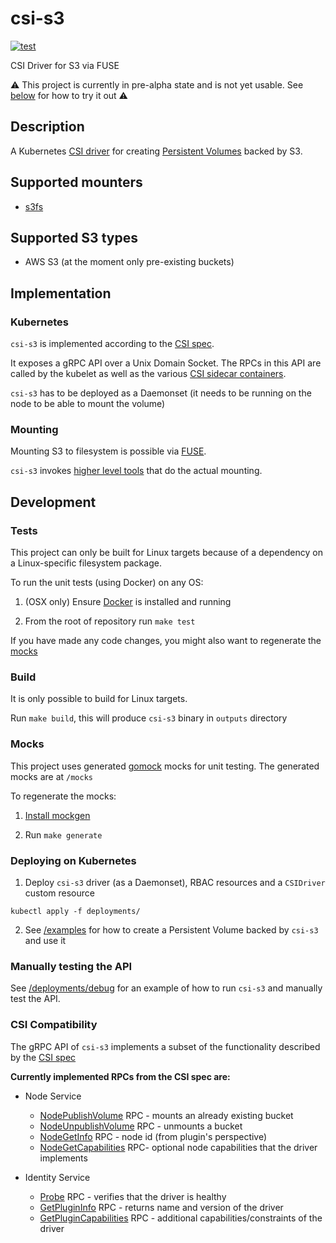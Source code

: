 # csi-s3

[![test](https://github.com/irbekrm/csi-s3/actions/workflows/test.yaml/badge.svg?branch=main&event=push)](https://github.com/irbekrm/csi-s3/actions/workflows/test.yaml)

CSI Driver for S3 via FUSE

:warning: This project is currently in pre-alpha state and is not yet usable. See [below](#deploying-on-kubernetes) for how to try it out :warning:

## Description

A Kubernetes [CSI driver](https://kubernetes.io/blog/2019/01/15/container-storage-interface-ga/) for creating [Persistent Volumes](https://kubernetes.io/docs/concepts/storage/persistent-volumes/) backed by S3.

## Supported mounters

- [s3fs](https://github.com/s3fs-fuse/s3fs-fuse)

## Supported S3 types
- AWS S3 (at the moment only pre-existing buckets)
## Implementation
### Kubernetes

`csi-s3` is implemented according to the [CSI spec](https://github.com/container-storage-interface/spec/blob/master/spec.md).

It exposes a gRPC API over a Unix Domain Socket. The RPCs in this API are called by the kubelet as well as the various [CSI sidecar containers](https://kubernetes-csi.github.io/docs/sidecar-containers.html).

`csi-s3` has to be deployed as a Daemonset (it needs to be running on the node to be able to mount the volume)

### Mounting

Mounting S3 to filesystem is possible via [FUSE](https://en.wikipedia.org/wiki/Filesystem_in_Userspace).

`csi-s3` invokes [higher level tools](#supported-mounters) that do the actual mounting.
## Development
### Tests

This project can only be built for Linux targets because of a dependency on a Linux-specific filesystem package. 

To run the unit tests (using Docker) on any OS:

1. (OSX only) Ensure [Docker](https://docs.docker.com/get-docker/) is installed and running

2. From the root of repository run `make test`

If you have made any code changes, you might also want to regenerate the [mocks](#mocks)

### Build

It is only possible to build for Linux targets.

Run `make build`, this will produce `csi-s3` binary in `outputs` directory

### Mocks

This project uses generated [gomock](https://github.com/golang/mock) mocks for unit testing. The generated mocks are at `/mocks`

To regenerate the mocks:

1. [Install mockgen](https://github.com/golang/mock)

2. Run `make generate`

### Deploying on Kubernetes

1. Deploy `csi-s3` driver (as a Daemonset), RBAC resources and a `CSIDriver` custom resource

`kubectl apply -f deployments/`

2. See [/examples](examples/README.md) for how to create a Persistent Volume backed by `csi-s3` and use it

### Manually testing the API

See [/deployments/debug](deployments/debug/README.md) for an example of how to run `csi-s3` and manually test the API.

### CSI Compatibility

The gRPC API of `csi-s3` implements a subset of the functionality described by the [CSI spec](https://github.com/container-storage-interface/spec/blob/master/spec.md)

**Currently implemented RPCs from the CSI spec are:**

- Node Service
   - [NodePublishVolume](https://github.com/container-storage-interface/spec/blob/master/spec.md#nodepublishvolume) RPC - mounts an already existing bucket
   - [NodeUnpublishVolume](https://github.com/container-storage-interface/spec/blob/master/spec.md#nodeunpublishvolume) RPC - unmounts a bucket
   - [NodeGetInfo](https://github.com/container-storage-interface/spec/blob/master/spec.md#nodegetinfo) RPC - node id (from plugin's perspective)
   - [NodeGetCapabilities](https://github.com/container-storage-interface/spec/blob/master/spec.md#nodegetcapabilities) RPC- optional node capabilities that the driver implements

- Identity Service

    - [Probe](https://github.com/container-storage-interface/spec/blob/master/spec.md#probe) RPC - verifies that the driver is healthy
    - [GetPluginInfo](https://github.com/container-storage-interface/spec/blob/master/spec.md#getplugininfo) RPC - returns name and version of the driver
    - [GetPluginCapabilities](https://github.com/container-storage-interface/spec/blob/master/spec.md#getplugincapabilities) RPC - additional capabilities/constraints of the driver
